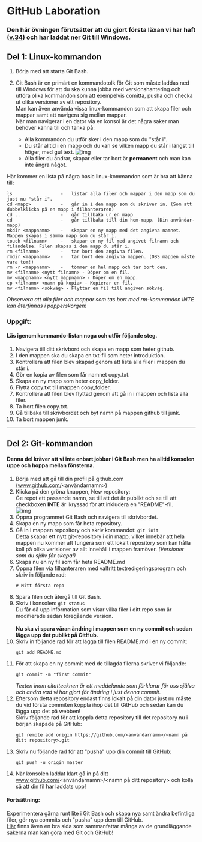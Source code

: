 # GitHub Laboration

### Den här övningen förutsätter att du gjort första läxan vi har haft ([v.34](https://ntigbg.github.io/Github-Setup/)) och har laddat ner Git till Windows.

## Del 1: Linux-kommandon
1. Börja med att starta Git Bash.

2. Git Bash är en primärt en kommandotolk för Git som måste laddas ned till Windows för att du ska kunna jobba med versionshantering och utföra olika kommandon som att exempelvis comitta, pusha och checka ut olika versioner av ett repository. <br> 
Man kan även använda vissa linux-kommandon som att skapa filer och mappar samt att navigera sig mellan mappar.<br> 
När man navigerar i en dator via en konsol är det några saker man behöver känna till och tänka på:
    - Alla kommandon du utför sker i den mapp som du "står i".
    - Du står alltid i en mapp och du kan se vilken mapp du står i längst till höger, med gul text.
    ![img](https://i.gyazo.com/5dde3f81f67693310fd186a1e94ba2b0.png)
    - Alla filer du ändrar, skapar eller tar bort är **permanent** och man kan inte ångra något.
    
Här kommer en lista på några basic linux-kommandon som är bra att känna till:

```unix
ls                  -   listar alla filer och mappar i den mapp som du just nu "står i".
cd <mapp>           -   går in i den mapp som du skriver in. (Som att dubbelklicka på en mapp i filhanteraren)
cd ..               -   går tillbaka ur en mapp
cd                  -   går tillbaka till din hem-mapp. (Din användar-mapp)
mkdir <mappnamn>    -   skapar en ny mapp med det angivna namnet. Mappen skapas i samma mapp som du står i.
touch <filnamn>     -   skapar en ny fil med angivet filnamn och filändelse. Filen skapas i den mapp du står i.
rm <filnamn>        -   tar bort den angivna filen.
rmdir <mappnamn>    -   tar bort den angivna mappen. (OBS mappen måste vara tom!)
rm -r <mappnamn>    -   tömmer en hel mapp och tar bort den.
mv <filnamn> <nytt filnamn> - Döper om en fil.
mv <mappnamn> <nytt mappnamn> - Döper om en mapp.
cp <filnamn> <namn på kopia> - Kopierar en fil.
mv <filnamn> <sökväg> - Flyttar en fil till angiven sökväg.

```
*Observera att alla filer och mappar som tas bort med rm-kommandon INTE kan återfinnas i papperskorgen!*

### Uppgift:
#### Läs igenom kommando-listan noga och utför följande steg.
1. Navigera till ditt skrivbord och skapa en mapp som heter github.
2. I den mappen ska du skapa en txt-fil som heter introduktion.
3. Kontrollera att filen blev skapad genom att lista alla filer i mappen du står i.
4. Gör en kopia av filen som får namnet copy.txt.
5. Skapa en ny mapp som heter copy_folder.
6. Flytta copy.txt till mappen copy_folder.
7. Kontrollera att filen blev flyttad genom att gå in i mappen och lista alla filer.
8. Ta bort filen copy.txt.
9. Gå tillbaka till skrivbordet och byt namn på mappen github till junk.
10. Ta bort mappen junk.


***


## Del 2: Git-kommandon
#### Denna del kräver att vi inte enbart jobbar i Git Bash men ha alltid konsolen uppe och hoppa mellan fönsterna.

1. Börja med att gå till din profil på github.com (www.github.com/<användarnamn>)
2. Klicka på den gröna knappen, New repository: <br>
Ge repot ett passande namn, se till att det är publikt och se till att checkboxen **INTE** är ikryssad för att inkludera en "README"-fil.<br>
![img](https://i.gyazo.com/79712d2715797707a895e96b160b5837.png)
3. Öppna programmet Git Bash och navigera till skrivbordet.
4. Skapa en ny mapp som får heta repository.
5. Gå in i mappen repository och skriv kommandot: ``` git init ``` <br>
    Detta skapar ett nytt git-repository i din mapp, vilket innebär att hela mappen nu kommer att fungera som ett lokalt repository som kan hålla koll på olika verisioner av allt innehåll i mappen framöver. *(Versioner som du själv får skapa!)*
6. Skapa nu en ny fil som får heta README.md
7. Öppna filen via filhanteraren med valfritt textredigeringsprogram och skriv in följande rad:
    ```
    # Mitt första repo
    ```
8. Spara filen och återgå till Git Bash.
9. Skriv i konsolen: ```git status ``` <br>
    Du får då upp information som visar vilka filer i ditt repo som är modifierade sedan föregående version.<br><br>
    **Nu ska vi spara våran ändring i mappen som en ny commit och sedan lägga upp det publikt på GitHub.** <br>
10. Skriv in följande rad för att lägga till filen README.md i en ny commit:
    ```
    git add README.md
    ```
11. För att skapa en ny commit med de tillagda filerna skriver vi följande:
    ```
    git commit -m "first commit"
    ```
    *Texten inom citattecknen är ett meddelande som förklarar för oss själva och andra vad vi har gjort för ändring i just denna commit.*
12. Eftersom detta repository endast finns lokalt på din dator just nu måste du vid första commiten koppla ihop det till GitHub och sedan kan du lägga upp det på webben! <br>
Skriv följande rad för att koppla detta repository till det repository nu i början skapade på GitHub:
    ```
    git remote add origin https://github.com/<användarnamn>/<namn på ditt repository>.git
    ```
13. Skriv nu följande rad för att "pusha" upp din commit till GitHub:
    ```
    git push -u origin master
    ```
14. När konsolen laddat klart gå in på ditt  www.github.com/<användarnamn>/<namn på ditt repository> och kolla så att din fil har laddats upp!

#### Fortsättning:
Experimentera gärna runt lite i Git Bash och skapa nya samt ändra befintliga filer, gör nya commits och "pusha" upp dem till GitHub.<br>
[Här](http://rogerdudler.github.io/git-guide/) finns även en bra sida som sammanfattar många av de grundläggande sakerna man kan göra med Git och GitHub!

